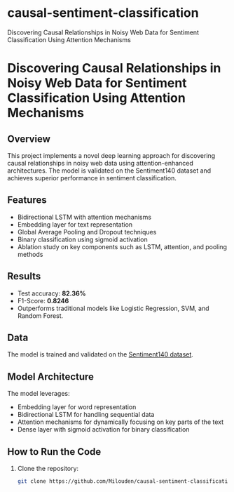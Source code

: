 # causal-sentiment-classification
Discovering Causal Relationships in Noisy Web Data for Sentiment Classification Using Attention Mechanisms

# Discovering Causal Relationships in Noisy Web Data for Sentiment Classification Using Attention Mechanisms

## Overview
This project implements a novel deep learning approach for discovering causal relationships in noisy web data using attention-enhanced architectures. The model is validated on the Sentiment140 dataset and achieves superior performance in sentiment classification.

## Features
- Bidirectional LSTM with attention mechanisms
- Embedding layer for text representation
- Global Average Pooling and Dropout techniques
- Binary classification using sigmoid activation
- Ablation study on key components such as LSTM, attention, and pooling methods

## Results
- Test accuracy: **82.36%**
- F1-Score: **0.8246**
- Outperforms traditional models like Logistic Regression, SVM, and Random Forest.

## Data
The model is trained and validated on the [Sentiment140 dataset](http://help.sentiment140.com/for-students).

## Model Architecture
The model leverages:
- Embedding layer for word representation
- Bidirectional LSTM for handling sequential data
- Attention mechanisms for dynamically focusing on key parts of the text
- Dense layer with sigmoid activation for binary classification

## How to Run the Code
1. Clone the repository:
   ```bash
   git clone https://github.com/Milouden/causal-sentiment-classification.git
